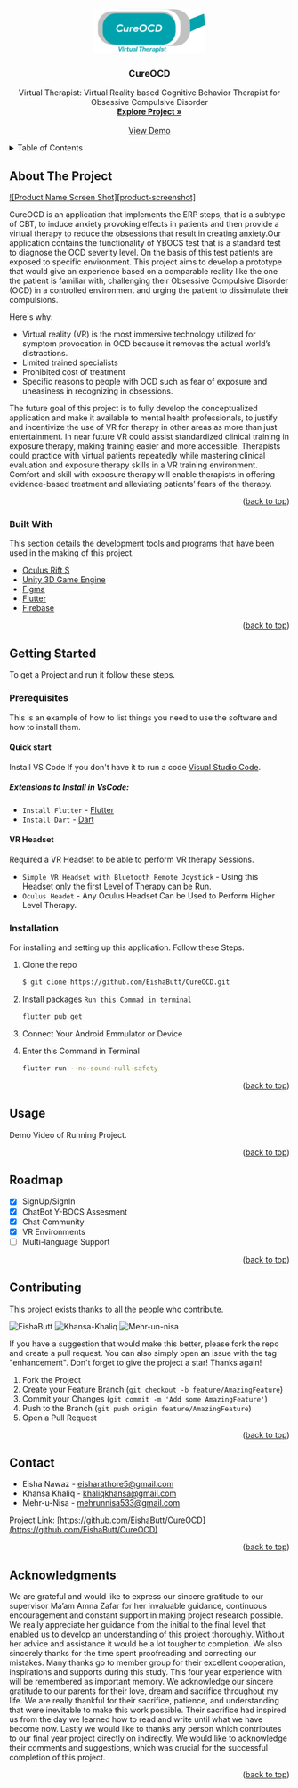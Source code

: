<div id="top"></div>

<!-- PROJECT LOGO -->
<br />
<div align="center">
  <a href="https://github.com/othneildrew/Best-README-Template">
    <img src="cureocd/Images/cureocd_logo.png" alt="Logo" width="200" height="80">
  </a>

  <h3 align="center">CureOCD</h3>

  <p align="center">
    Virtual Therapist: Virtual Reality based Cognitive Behavior Therapist for Obsessive Compulsive Disorder
    <br />
    <a href="https://github.com/EishaButt/CureOCD"><strong>Explore Project »</strong></a>
    <br />
    <br />
    <a href="https://github.com/othneildrew/Best-README-Template">View Demo</a>
  </p>
</div>



<!-- TABLE OF CONTENTS -->
<details>
  <summary>Table of Contents</summary>
  <ol>
    <li>
      <a href="#about-the-project">About The Project</a>
      <ul>
        <li><a href="#built-with">Built With</a></li>
      </ul>
    </li>
    <li>
      <a href="#getting-started">Getting Started</a>
      <ul>
        <li><a href="#prerequisites">Prerequisites</a></li>
        <li><a href="#installation">Installation</a></li>
      </ul>
    </li>
    <li><a href="#usage">Usage</a></li>
    <li><a href="#roadmap">Roadmap</a></li>
    <li><a href="#contributing">Contributing</a></li>
    <li><a href="#license">License</a></li>
    <li><a href="#contact">Contact</a></li>
    <li><a href="#acknowledgments">Acknowledgments</a></li>
  </ol>
</details>



<!-- ABOUT THE PROJECT -->
## About The Project

[![Product Name Screen Shot][product-screenshot]](https://example.com)

CureOCD is an application that implements the ERP steps, that is a subtype of CBT, to induce anxiety provoking effects in patients and then provide a virtual therapy to reduce the obsessions that result in creating anxiety.Our application contains the functionality of YBOCS test that is a standard test to diagnose the OCD severity level. On the basis of this test patients are exposed to specific environment. This project aims to develop a prototype that would give an experience based on a comparable reality like the one the patient is familiar with, challenging their Obsessive Compulsive Disorder (OCD) in a controlled environment and urging the patient to dissimulate their compulsions.

Here's why:
* Virtual reality (VR) is the most immersive technology utilized for symptom provocation in OCD because it removes the actual world’s distractions.
* Limited trained specialists
* Prohibited cost of treatment
* Specific reasons to people with OCD such as fear of exposure and uneasiness in recognizing in obsessions.


The future goal of this project is to fully develop the conceptualized application and make it available to mental health professionals, to justify and incentivize the
use of VR for therapy in other areas as more than just entertainment. In near future VR could assist standardized clinical training in exposure therapy, making training easier and more accessible. Therapists could practice with virtual patients repeatedly while mastering clinical evaluation and exposure therapy skills in a VR training environment. Comfort and skill with exposure therapy will enable therapists in offering evidence-based treatment and alleviating patients’ fears of the therapy.

<p align="right">(<a href="#top">back to top</a>)</p>



### Built With

This section details the development tools and programs that have been used in the making of this project.

* [Oculus Rift S](https://www.oculus.com/rift-s/)
* [Unity 3D Game Engine](https://unity.com/)
* [Figma](https://www.figma.com/)
* [Flutter](https://flutter.dev/)
* [Firebase](https://firebase.google.com/)

<p align="right">(<a href="#top">back to top</a>)</p>



<!-- GETTING STARTED -->
## Getting Started

To get a Project and run it follow these steps.

### Prerequisites

This is an example of how to list things you need to use the software and how to install them.

 #### Quick start
 
  Install VS Code If you don't have it to run a code [Visual Studio Code](https://code.visualstudio.com/).
  
 ##### Extensions to Install in VsCode:

- `Install Flutter` - [Flutter](https://flutter.dev/get-started/)
- `Install Dart` - [Dart](https://dart.dev/)
 
 #### VR Headset
 
 Required a VR Headset to be able to perform VR therapy Sessions.
 
- `Simple VR Headset with Bluetooth Remote Joystick` - Using this Headset only the first Level of Therapy can be Run. 
- `Oculus Headet` - Any Oculus Headset Can be Used to Perform Higher Level Therapy.

### Installation

For installing and setting up this application. Follow these Steps.

1. Clone the repo

   ```sh
   $ git clone https://github.com/EishaButt/CureOCD.git
   ```
   
2. Install packages
   `Run this Commad in terminal`
   ```sh
   flutter pub get
   ```

3. Connect Your Android Emmulator or Device 

4. Enter this Command in Terminal

   ```sh
   flutter run --no-sound-null-safety
   ```

<p align="right">(<a href="#top">back to top</a>)</p>



<!-- USAGE EXAMPLES -->
## Usage

Demo Video of Running Project.

<p align="right">(<a href="#top">back to top</a>)</p>



<!-- ROADMAP -->
## Roadmap

- [x] SignUp/SignIn
- [x] ChatBot Y-BOCS Assesment
- [x] Chat Community
- [x] VR Environments
- [ ] Multi-language Support

<p align="right">(<a href="#top">back to top</a>)</p>



<!-- CONTRIBUTING -->
## Contributing

This project exists thanks to all the people who contribute.

<img src="https://avatars.githubusercontent.com/u/46721882?v=4" alt="EishaButt" style="height: 100px; width:100px;"/>   <img src="https://avatars.githubusercontent.com/u/55206006?v=4" alt="Khansa-Khaliq" style="height: 100px; width:100px;"/>   <img src="https://avatars.githubusercontent.com/u/55224607?v=4" alt="Mehr-un-nisa" style="height: 100px; width:100px;"/>





If you have a suggestion that would make this better, please fork the repo and create a pull request. You can also simply open an issue with the tag "enhancement".
Don't forget to give the project a star! Thanks again!

1. Fork the Project
2. Create your Feature Branch (`git checkout -b feature/AmazingFeature`)
3. Commit your Changes (`git commit -m 'Add some AmazingFeature'`)
4. Push to the Branch (`git push origin feature/AmazingFeature`)
5. Open a Pull Request

<p align="right">(<a href="#top">back to top</a>)</p>

<!-- CONTACT -->
## Contact

- Eisha Nawaz - eisharathore5@gmail.com 
- Khansa Khaliq - khaliqkhansa@gmail.com
- Mehr-u-Nisa - mehrunnisa533@gmail.com


Project Link: [https://github.com/EishaButt/CureOCD](https://github.com/EishaButt/CureOCD)

<p align="right">(<a href="#top">back to top</a>)</p>



<!-- ACKNOWLEDGMENTS -->
## Acknowledgments

We are grateful and would like to express our sincere gratitude to our supervisor Ma’am Amna Zafar for her invaluable guidance, continuous encouragement and
constant support in making project research possible. We really appreciate her guidance from the initial to the final level that enabled us to develop an understanding of this project thoroughly. Without her advice and assistance it would be a lot tougher to completion. We also sincerely thanks for the time spent proofreading and correcting our mistakes. Many thanks go to member group for their excellent cooperation, inspirations and supports during this study. This four year experience with  will be remembered as important memory. We acknowledge our sincere gratitude to our parents for their love, dream and sacrifice throughout my life. We are really thankful for their sacrifice, patience, and understanding that were inevitable to make this work possible. Their sacrifice had inspired us from the day we learned how to read and write until what we have become now. Lastly we would like to thanks any person which contributes to our final year project directly on indirectly. We would like to acknowledge their comments and suggestions, which was crucial for the successful completion of this project.


<p align="right">(<a href="#top">back to top</a>)</p>
